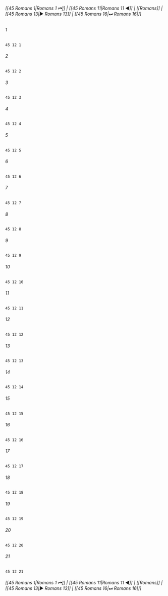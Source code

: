
###### [[45 Romans 1|Romans 1 ⏮]] | [[45 Romans 11|Romans 11 ◀]] | [[Romans]] | [[45 Romans 13|▶ Romans 13]] | [[45 Romans 16|⏭ Romans 16|]]

###### 1
``` verse
45 12 1 
```
###### 2
``` verse
45 12 2 
```
###### 3
``` verse
45 12 3 
```
###### 4
``` verse
45 12 4 
```
###### 5
``` verse
45 12 5 
```
###### 6
``` verse
45 12 6 
```
###### 7
``` verse
45 12 7 
```
###### 8
``` verse
45 12 8 
```
###### 9
``` verse
45 12 9 
```
###### 10
``` verse
45 12 10 
```
###### 11
``` verse
45 12 11 
```
###### 12
``` verse
45 12 12 
```
###### 13
``` verse
45 12 13 
```
###### 14
``` verse
45 12 14 
```
###### 15
``` verse
45 12 15 
```
###### 16
``` verse
45 12 16 
```
###### 17
``` verse
45 12 17 
```
###### 18
``` verse
45 12 18 
```
###### 19
``` verse
45 12 19 
```
###### 20
``` verse
45 12 20 
```
###### 21
``` verse
45 12 21 
```

###### [[45 Romans 1|Romans 1 ⏮]] | [[45 Romans 11|Romans 11 ◀]] | [[Romans]] | [[45 Romans 13|▶ Romans 13]] | [[45 Romans 16|⏭ Romans 16|]]

